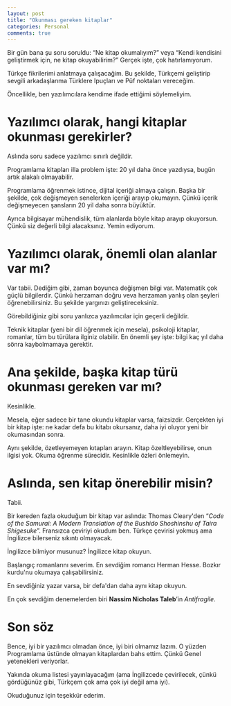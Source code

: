 ```yaml
---
layout: post
title: "Okunması gereken kitaplar"
categories: Personal
comments: true
---
```



Bir gün bana şu soru soruldu: “Ne kitap okumalıyım?” veya “Kendi kendisini geliştirmek için, ne kitap okuyabilirim?” Gerçek işte, çok hatırlamıyorum.

Türkçe fikrilerimi anlatmaya çalışacağim. Bu şekilde, Türkçemi geliştirip sevgili arkadaşlarıma Türklere Ipuçları ve Püf noktaları vereceğim.

Öncellikle, ben yazılımcılara kendime ifade ettiğimi söylemeliyim.

# Yazılımcı olarak, hangi kitaplar okunması gerekirler?

Aslında soru sadece yazılımcı sınırlı değildir.

Programlama kitapları illa problem işte: 20 yıl daha önce yazdıysa, bugün artık alakalı olmayabilir.

Programlama öğrenmek istince, dijital içeriği almaya çalışın. Başka bir şekilde, çok değişmeyen senelerken içeriği arayıp okumayın. Çünkü içerik değişmeyecen şansların 20 yil daha sonra büyüktür.

Ayrıca bilgisayar mühendislik, tüm alanlarda böyle kitap arayıp okuyorsun. Çünkü siz değerli bilgi alacaksınız. Yemin ediyorum.

# Yazılımcı olarak, önemli olan alanlar var mı?

Var tabii. Dediğim gibi, zaman boyunca değişmen bilgi var. Matematik çok güçlü bilgilerdir. Çünkü herzaman doğru veva herzaman yanlış olan şeyleri öğrenebilirsiniz. Bu şekilde yargınızı geliştireceksiniz.

Görebildiğiniz gibi soru yanlızca yazılımcılar için geçerli değildir.

Teknik kitaplar (yeni bir dil öğrenmek için mesela), psikoloji kitaplar, romanlar, tüm bu türülara ilginiz olabilir. En önemli şey işte: bilgi kaç yıl daha sönra kaybolmamaya gerektir.

# Ana şekilde, başka kitap türü okunması gereken var mı?

Kesinlikle.

Mesela, eğer sadece bir tane okundu kitaplar varsa, faizsizdir. Gerçekten iyi bir kitap işte: ne kadar defa bu kitabı okursanız, daha iyi oluyor yeni bir okumasından sonra.

Aynı şekilde, özetleyemeyen kıtapları arayın. Kitap özeltleyebilirse, onun ilgisi yok. Okuma öğrenme sürecidir. Kesinlikle özleri önlemeyin.

# Aslında, sen kitap önerebilir misin?

Tabii.

Bir kereden fazla okuduğum bir kitap var aslında: Thomas Cleary'den “_Code of the Samurai: A Modern Translation of the Bushido Shoshinshu of Taira Shigesuke_”. Fransızca çeviriyi okudum ben. Türkçe çevirisi yokmuş ama İngilizce bilerseniz sıkıntı olmayacak.

İngilizce bilmiyor musunuz? İngilizce kitap okuyun.

Başlangıç romanlarını severim. En sevdiğim romancı Herman Hesse. Bozkır kurdu'nu okumaya çalışabilirsiniz.

En sevdiğiniz yazar varsa, bir defa'dan daha aynı kitap okuyun.

En çok sevdiğim denemelerden biri **Nassim Nicholas Taleb**’in _Antifragile_.

# Son söz

Bence, iyi bir yazılımcı olmadan önce, iyi biri olmamız lazım. O yüzden Programlama üstünde olmayan kitaplardan bahs ettim. Çünkü Genel yetenekleri veriyorlar.

Yakında okuma listesi yayınlayacağım (ama İngilizcede çevirilecek, çünkü gördüğünüz gibi, Türkçem çok ama çok iyi değil ama iyi).

Okuduğunuz için teşekkür ederim.
